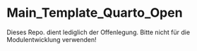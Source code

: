 # Main_Template_Quarto_Open
Dieses Repo. dient lediglich der Offenlegung. Bitte nicht für die Modulentwicklung verwenden! 
